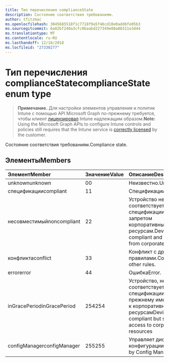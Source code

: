 ```yaml
---
title: Тип перечисления complianceState
description: Состояние соответствия требованиям.
author: tfitzmac
ms.openlocfilehash: 3045685518f1c7718f9a5f46cd10e0add6fe05b3
ms.sourcegitcommit: 6a82bf240a3cfc0baabd227349e08a08311e3d44
ms.translationtype: MT
ms.contentlocale: ru-RU
ms.lasthandoff: 12/18/2018
ms.locfileid: "27330277"
---
```

# <a name="compliancestate-enum-type"></a><span data-ttu-id="7b83b-103">Тип перечисления complianceState</span><span class="sxs-lookup"><span data-stu-id="7b83b-103">complianceState enum type</span></span>

> <span data-ttu-id="7b83b-104">**Примечание.** Для настройки элементов управления и политик Intune с помощью API Microsoft Graph по-прежнему требуется, чтобы клиент [лицензировал](https://go.microsoft.com/fwlink/?linkid=839381) Intune надлежащим образом.</span><span class="sxs-lookup"><span data-stu-id="7b83b-104">**Note:** Using the Microsoft Graph APIs to configure Intune controls and policies still requires that the Intune service is [correctly licensed](https://go.microsoft.com/fwlink/?linkid=839381) by the customer.</span></span>

<span data-ttu-id="7b83b-105">Состояние соответствия требованиям.</span><span class="sxs-lookup"><span data-stu-id="7b83b-105">Compliance state.</span></span>
## <a name="members"></a><span data-ttu-id="7b83b-106">Элементы</span><span class="sxs-lookup"><span data-stu-id="7b83b-106">Members</span></span>
|<span data-ttu-id="7b83b-107">Элемент</span><span class="sxs-lookup"><span data-stu-id="7b83b-107">Member</span></span>|<span data-ttu-id="7b83b-108">Значение</span><span class="sxs-lookup"><span data-stu-id="7b83b-108">Value</span></span>|<span data-ttu-id="7b83b-109">Описание</span><span class="sxs-lookup"><span data-stu-id="7b83b-109">Description</span></span>|
|:---|:---|:---|
|<span data-ttu-id="7b83b-110">unknown</span><span class="sxs-lookup"><span data-stu-id="7b83b-110">unknown</span></span>|<span data-ttu-id="7b83b-111">0</span><span class="sxs-lookup"><span data-stu-id="7b83b-111">0</span></span>|<span data-ttu-id="7b83b-112">Неизвестно.</span><span class="sxs-lookup"><span data-stu-id="7b83b-112">Unknown.</span></span>|
|<span data-ttu-id="7b83b-113">спецификации</span><span class="sxs-lookup"><span data-stu-id="7b83b-113">compliant</span></span>|<span data-ttu-id="7b83b-114">1</span><span class="sxs-lookup"><span data-stu-id="7b83b-114">1</span></span>|<span data-ttu-id="7b83b-115">Спецификации.</span><span class="sxs-lookup"><span data-stu-id="7b83b-115">Compliant.</span></span>|
|<span data-ttu-id="7b83b-116">несовместимый</span><span class="sxs-lookup"><span data-stu-id="7b83b-116">noncompliant</span></span>|<span data-ttu-id="7b83b-117">2</span><span class="sxs-lookup"><span data-stu-id="7b83b-117">2</span></span>|<span data-ttu-id="7b83b-118">Устройство не соответствует спецификации и запретом корпоративным ресурсам.</span><span class="sxs-lookup"><span data-stu-id="7b83b-118">Device is non-compliant and is blocked from corporate resources.</span></span>|
|<span data-ttu-id="7b83b-119">конфликта</span><span class="sxs-lookup"><span data-stu-id="7b83b-119">conflict</span></span>|<span data-ttu-id="7b83b-120">3</span><span class="sxs-lookup"><span data-stu-id="7b83b-120">3</span></span>|<span data-ttu-id="7b83b-121">Конфликт с другими правилами.</span><span class="sxs-lookup"><span data-stu-id="7b83b-121">Conflict with other rules.</span></span>|
|<span data-ttu-id="7b83b-122">error</span><span class="sxs-lookup"><span data-stu-id="7b83b-122">error</span></span>|<span data-ttu-id="7b83b-123">4</span><span class="sxs-lookup"><span data-stu-id="7b83b-123">4</span></span>|<span data-ttu-id="7b83b-124">Ошибка</span><span class="sxs-lookup"><span data-stu-id="7b83b-124">Error.</span></span>|
|<span data-ttu-id="7b83b-125">inGracePeriod</span><span class="sxs-lookup"><span data-stu-id="7b83b-125">inGracePeriod</span></span>|<span data-ttu-id="7b83b-126">254</span><span class="sxs-lookup"><span data-stu-id="7b83b-126">254</span></span>|<span data-ttu-id="7b83b-127">Устройство, не соответствует спецификации, но по-прежнему имеет доступ к корпоративным ресурсам</span><span class="sxs-lookup"><span data-stu-id="7b83b-127">Device is non-compliant but still has access to corporate resources</span></span>|
|<span data-ttu-id="7b83b-128">configManager</span><span class="sxs-lookup"><span data-stu-id="7b83b-128">configManager</span></span>|<span data-ttu-id="7b83b-129">255</span><span class="sxs-lookup"><span data-stu-id="7b83b-129">255</span></span>|<span data-ttu-id="7b83b-130">Управляет диспетчер конфигурации</span><span class="sxs-lookup"><span data-stu-id="7b83b-130">Managed by Config Manager</span></span>|



